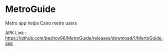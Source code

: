 # MetroGuide
Metro app helps Cairo metro users


APK Link : https://github.com/beshoy96/MetroGuide/releases/download/1/MertoGuide.apk
